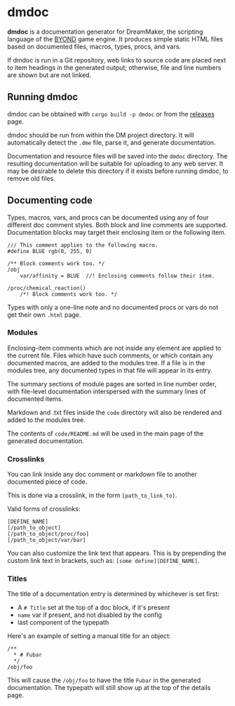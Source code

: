 # dmdoc

**dmdoc** is a documentation generator for DreamMaker, the scripting language
of the [BYOND] game engine. It produces simple static HTML files based on
documented files, macros, types, procs, and vars.

[BYOND]: https://secure.byond.com/

If dmdoc is run in a Git repository, web links to source code are placed next
to item headings in the generated output; otherwise, file and line numbers are
shown but are not linked.

## Running dmdoc

dmdoc can be obtained with `cargo build -p dmdoc` or from the [releases] page.

dmdoc should be run from within the DM project directory. It will
automatically detect the `.dme` file, parse it, and generate documentation.

Documentation and resource files will be saved into the `dmdoc` directory. The
resulting documentation will be suitable for uploading to any web server. It
may be desirable to delete this directory if it exists before running dmdoc, to
remove old files.

[releases]: https://github.com/SpaceManiac/SpacemanDMM/releases

## Documenting code

Types, macros, vars, and procs can be documented using any of four different
doc comment styles. Both block and line comments are supported. Documentation
blocks may target their enclosing item or the following item.

```dm
/// This comment applies to the following macro.
#define BLUE rgb(0, 255, 0)

/** Block comments work too. */
/obj
    var/affinity = BLUE  //! Enclosing comments follow their item.

/proc/chemical_reaction()
    /*! Block comments work too. */
```

Types with only a one-line note and no documented procs or vars do not get
their own `.html` page.

### Modules

Enclosing-item comments which are not inside any element are applied to the
current file. Files which have such comments, or which contain any documented
macros, are added to the modules tree. If a file is in the modules tree, any
documented types in that file will appear in its entry.

The summary sections of module pages are sorted in line number order, with
file-level documentation interspersed with the summary lines of documented
items.

Markdown and .txt files inside the `code` directory will also be rendered and added to
the modules tree.

The contents of `code/README.md` will be used in the main page of the generated
documentation.

### Crosslinks

You can link inside any doc comment or markdown file to another documented piece of code.

This is done via a crosslink, in the form `[path_to_link_to]`.

Valid forms of crosslinks:
```dm
[DEFINE_NAME]
[/path_to_object]
[/path_to_object/proc/foo]
[/path_to_object/var/bar]
```

You can also customize the link text that appears. This is by prepending the custom link text in brackets, such as: `[some define][DEFINE_NAME]`.

### Titles

The title of a documentation entry is determined by whichever is set first:
* A `# Title` set at the top of a doc block, if it's present
* `name` var if present, and not disabled by the config
* last component of the typepath

Here's an example of setting a manual title for an object:
```dm
/**
  * # Fubar
  */
/obj/foo
```

This will cause the `/obj/foo` to have the title `Fubar` in the generated documentation. The typepath will still show up at the top of the details page.

